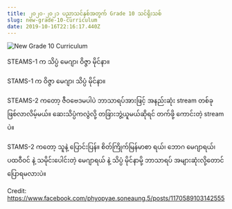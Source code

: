 ```yaml
---
title: ၂၀၂၀-၂၀၂၁ ပညာသင်နှစ်အတွက် Grade 10 သင်ရိုးသစ်
slug: new-grade-10-curriculum
date: 2019-10-16T22:16:17.440Z
---
```

![New Grade 10 Curriculum](https://res.cloudinary.com/thantzinoo/image/upload/c_scale,q_auto:best,w_800/v1571277466/gatsby/72327587_10156249299957391_6552246066320769024_n.jpg.jpg)

STEAMS-1 က သိပ္ပံ မေဂျာ၊ ဝိဇ္ဇာ မိုင်နာ။

STAMS-1 က ဝိဇ္ဇာ မေဂျာ၊ သိပ္ပံ မိုင်နာ။

STEAMS-2 ကတော့ ဇီဝဗေဒမပါပဲ ဘာသာရပ်အားဖြင့် အနည်းဆုံး stream တစ်ခု ဖြစ်လာလိမ့်မယ်။ ဆေးသိပ္ပံကလွဲလို့ တခြားဘွဲ့‌ယူမယ်ဆိုရင် တက်ဖို့ ကောင်းတဲ့ stream ပဲ။

STAMS-2 ကတော့ သူနဲ့ ပြောင်းပြန်။ စိတ်ကြိုက်မြန်မာစာ ရယ်၊ ဘောဂ မေဂျာရယ်၊ ပထဝီဝင် နဲ့ သမိုင်းပေါင်းတဲ့ မေဂျာရယ် နဲ့ သိပ္ပံ မိုင်နာမို့ ဘာသာရပ် အများဆုံးလို့တောင် ပြောရမလားပဲ။

Credit: https://www.facebook.com/phyopyae.soneaung.5/posts/1170589103142555
